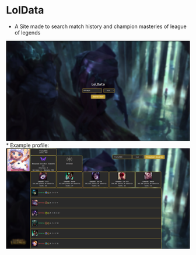 # LolData
* A Site made to search match history and champion masteries of league of legends
<img src="https://raw.githubusercontent.com/Rifuzada/LolData/main/example/Home.png">
* Example profile:
<img src="https://raw.githubusercontent.com/Rifuzada/LolData/refs/heads/main/example/ProfileExample.png">
